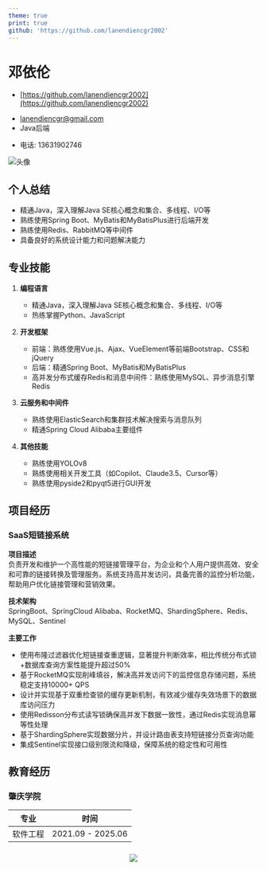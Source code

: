 ```yaml
---
theme: true
print: true
github: 'https://github.com/lanendiencgr2002'
---
```


# 邓依伦

- [https://github.com/lanendiencgr2002](https://github.com/lanendiencgr2002)

>

- lanendiencgr@gmail.com
- Java后端

>

- 电话: 13631902746

![头像](https://static.todev.cc/resume/avatar.svg)

## 个人总结

- 精通Java，深入理解Java SE核心概念和集合、多线程、I/O等
- 熟练使用Spring Boot、MyBatis和MyBatisPlus进行后端开发
- 熟练使用Redis、RabbitMQ等中间件
- 具备良好的系统设计能力和问题解决能力

## 专业技能

1. **编程语言**
   - 精通Java，深入理解Java SE核心概念和集合、多线程、I/O等
   - 热练掌握Python、JavaScript

2. **开发框架**
   - 前端：熟练使用Vue.js、Ajax、VueElement等前端Bootstrap、CSS和jQuery
   - 后端：精通Spring Boot、MyBatis和MyBatisPlus
   - 高并发分布式缓存Redis和消息中间件：熟练使用MySQL、异步消息引擎Redis

3. **云服务和中间件**
   - 熟练使用ElasticSearch和集群技术解决搜索与消息队列
   - 精通Spring Cloud Alibaba主要组件

4. **其他技能**
   - 熟练使用YOLOv8
   - 熟练使用相关开发工具（如Copilot、Claude3.5、Cursor等）
   - 熟练使用pyside2和pyqt5进行GUI开发

## 项目经历

### SaaS短链接系统

**项目描述**  
负责开发和维护一个高性能的短链接管理平台，为企业和个人用户提供高效、安全和可靠的链接转换及管理服务。系统支持高并发访问，具备完善的监控分析功能，帮助用户优化链接管理和营销效果。

**技术架构**  
SpringBoot、SpringCloud Alibaba、RocketMQ、ShardingSphere、Redis、MySQL、Sentinel

**主要工作**
- 使用布隆过滤器优化短链接查重逻辑，显著提升判断效率，相比传统分布式锁+数据库查询方案性能提升超过50%
- 基于RocketMQ实现削峰填谷，解决高并发访问下的监控信息存储问题，系统稳定支持10000+ QPS
- 设计并实现基于双重检查锁的缓存更新机制，有效减少缓存失效场景下的数据库访问压力
- 使用Redisson分布式读写锁确保高并发下数据一致性，通过Redis实现消息幂等性处理
- 基于ShardingSphere实现数据分片，并设计路由表支持短链接分页查询功能
- 集成Sentinel实现接口级别限流和降级，保障系统的稳定性和可用性

## 教育经历
### 肇庆学院

|   专业   |       时间        |
| :------: | :---------------: |
| 软件工程 | 2021.09 - 2025.06 |

<p style="
    display: flex;
    justify-content: center;
    padding: 0.5rem 0;
">
  <img src="//github-readme-stats.vercel.app/api?username=Dunqing&show_icons=true&icon_color=CE1D2D&text_color=718096&bg_color=ffffff&hide_title=true" />
</p>
